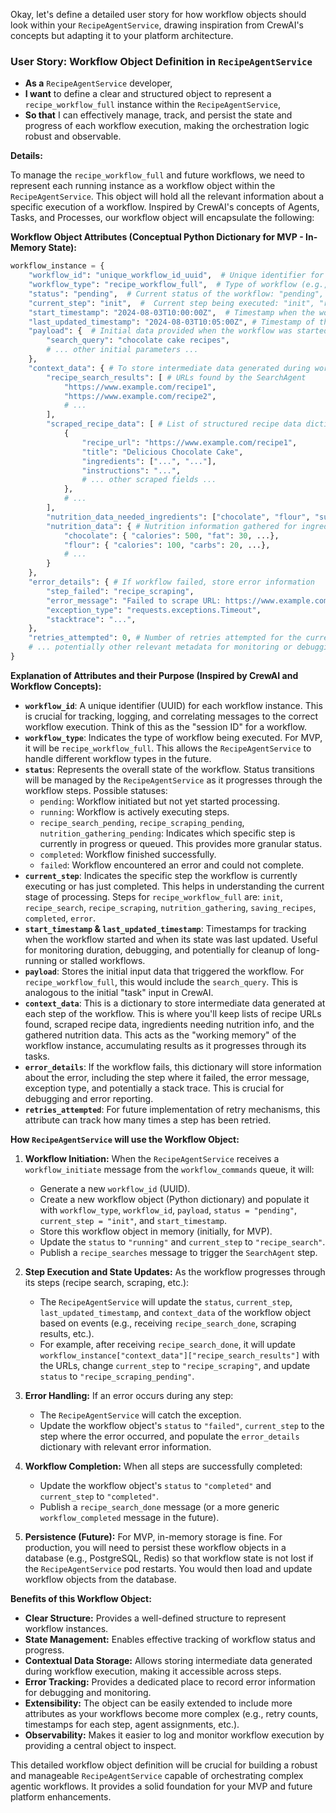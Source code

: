 Okay, let's define a detailed user story for how workflow objects should look within your `RecipeAgentService`, drawing inspiration from CrewAI's concepts but adapting it to your platform architecture.

### User Story: Workflow Object Definition in `RecipeAgentService`

*   **As a** `RecipeAgentService` developer,
*   **I want** to define a clear and structured object to represent a `recipe_workflow_full` instance within the `RecipeAgentService`,
*   **So that** I can effectively manage, track, and persist the state and progress of each workflow execution, making the orchestration logic robust and observable.

**Details:**

To manage the `recipe_workflow_full` and future workflows, we need to represent each running instance as a workflow object within the `RecipeAgentService`.  This object will hold all the relevant information about a specific execution of a workflow.  Inspired by CrewAI's concepts of Agents, Tasks, and Processes, our workflow object will encapsulate the following:

**Workflow Object Attributes (Conceptual Python Dictionary for MVP - In-Memory State):**

```python
workflow_instance = {
    "workflow_id": "unique_workflow_id_uuid",  # Unique identifier for this workflow instance (UUID)
    "workflow_type": "recipe_workflow_full",  # Type of workflow (e.g., "recipe_workflow_full", "ingredients_nutrition_gather_workflow")
    "status": "pending",  # Current status of the workflow: "pending", "running", "recipe_search_pending", "recipe_scraping_pending", "nutrition_gathering_pending", "completed", "failed"
    "current_step": "init",  #  Current step being executed: "init", "recipe_search", "recipe_scraping", "nutrition_gathering", "saving_recipes", "completed", "error"
    "start_timestamp": "2024-08-03T10:00:00Z",  # Timestamp when the workflow was initiated
    "last_updated_timestamp": "2024-08-03T10:05:00Z", # Timestamp of the last status update
    "payload": {  # Initial data provided when the workflow was started
        "search_query": "chocolate cake recipes",
        # ... other initial parameters ...
    },
    "context_data": { # To store intermediate data generated during workflow execution, step by step
        "recipe_search_results": [ # URLs found by the SearchAgent
            "https://www.example.com/recipe1",
            "https://www.example.com/recipe2",
            # ...
        ],
        "scraped_recipe_data": [ # List of structured recipe data dictionaries after scraping
            {
                "recipe_url": "https://www.example.com/recipe1",
                "title": "Delicious Chocolate Cake",
                "ingredients": ["...", "..."],
                "instructions": "...",
                # ... other scraped fields ...
            },
            # ...
        ],
        "nutrition_data_needed_ingredients": ["chocolate", "flour", "sugar"], # List of ingredients that need nutrition info
        "nutrition_data": { # Nutrition information gathered for ingredients
            "chocolate": { "calories": 500, "fat": 30, ...},
            "flour": { "calories": 100, "carbs": 20, ...},
            # ...
        }
    },
    "error_details": { # If workflow failed, store error information
        "step_failed": "recipe_scraping",
        "error_message": "Failed to scrape URL: https://www.example.com/recipeX",
        "exception_type": "requests.exceptions.Timeout",
        "stacktrace": "...",
    },
    "retries_attempted": 0, # Number of retries attempted for the current step (for future retry logic)
    # ... potentially other relevant metadata for monitoring or debugging ...
}
```

**Explanation of Attributes and their Purpose (Inspired by CrewAI and Workflow Concepts):**

*   **`workflow_id`**:  A unique identifier (UUID) for each workflow instance. This is crucial for tracking, logging, and correlating messages to the correct workflow execution.  Think of this as the "session ID" for a workflow.
*   **`workflow_type`**:  Indicates the type of workflow being executed.  For MVP, it will be `recipe_workflow_full`.  This allows the `RecipeAgentService` to handle different workflow types in the future.
*   **`status`**:  Represents the overall state of the workflow.  Status transitions will be managed by the `RecipeAgentService` as it progresses through the workflow steps.  Possible statuses:
    *   `pending`: Workflow initiated but not yet started processing.
    *   `running`: Workflow is actively executing steps.
    *   `recipe_search_pending`, `recipe_scraping_pending`, `nutrition_gathering_pending`:  Indicates which specific step is currently in progress or queued.  This provides more granular status.
    *   `completed`: Workflow finished successfully.
    *   `failed`: Workflow encountered an error and could not complete.
*   **`current_step`**:  Indicates the specific step the workflow is currently executing or has just completed.  This helps in understanding the current stage of processing.  Steps for `recipe_workflow_full` are: `init`, `recipe_search`, `recipe_scraping`, `nutrition_gathering`, `saving_recipes`, `completed`, `error`.
*   **`start_timestamp` & `last_updated_timestamp`**: Timestamps for tracking when the workflow started and when its state was last updated. Useful for monitoring duration, debugging, and potentially for cleanup of long-running or stalled workflows.
*   **`payload`**:  Stores the initial input data that triggered the workflow. For `recipe_workflow_full`, this would include the `search_query`.  This is analogous to the initial "task" input in CrewAI.
*   **`context_data`**:  This is a dictionary to store intermediate data generated at each step of the workflow.  This is where you'll keep lists of recipe URLs found, scraped recipe data, ingredients needing nutrition info, and the gathered nutrition data.  This acts as the "working memory" of the workflow instance, accumulating results as it progresses through its tasks.
*   **`error_details`**:  If the workflow fails, this dictionary will store information about the error, including the step where it failed, the error message, exception type, and potentially a stack trace.  This is crucial for debugging and error reporting.
*   **`retries_attempted`**:  For future implementation of retry mechanisms, this attribute can track how many times a step has been retried.

**How `RecipeAgentService` will use the Workflow Object:**

1.  **Workflow Initiation:** When the `RecipeAgentService` receives a `workflow_initiate` message from the `workflow_commands` queue, it will:
    *   Generate a new `workflow_id` (UUID).
    *   Create a new workflow object (Python dictionary) and populate it with `workflow_type`, `workflow_id`, `payload`, `status = "pending"`, `current_step = "init"`, and `start_timestamp`.
    *   Store this workflow object in memory (initially, for MVP).
    *   Update the `status` to `"running"` and `current_step` to `"recipe_search"`.
    *   Publish a `recipe_searches` message to trigger the `SearchAgent` step.

2.  **Step Execution and State Updates:** As the workflow progresses through its steps (recipe search, scraping, etc.):
    *   The `RecipeAgentService` will update the `status`, `current_step`, `last_updated_timestamp`, and `context_data` of the workflow object based on events (e.g., receiving `recipe_search_done`, scraping results, etc.).
    *   For example, after receiving `recipe_search_done`, it will update `workflow_instance["context_data"]["recipe_search_results"]` with the URLs, change `current_step` to `"recipe_scraping"`, and update `status` to `"recipe_scraping_pending"`.

3.  **Error Handling:** If an error occurs during any step:
    *   The `RecipeAgentService` will catch the exception.
    *   Update the workflow object's `status` to `"failed"`, `current_step` to the step where the error occurred, and populate the `error_details` dictionary with relevant error information.

4.  **Workflow Completion:** When all steps are successfully completed:
    *   Update the workflow object's `status` to `"completed"` and `current_step` to `"completed"`.
    *   Publish a `recipe_search_done` message (or a more generic `workflow_completed` message in the future).

5.  **Persistence (Future):**  For MVP, in-memory storage is fine.  For production, you will need to persist these workflow objects in a database (e.g., PostgreSQL, Redis) so that workflow state is not lost if the `RecipeAgentService` pod restarts.  You would then load and update workflow objects from the database.

**Benefits of this Workflow Object:**

*   **Clear Structure:** Provides a well-defined structure to represent workflow instances.
*   **State Management:**  Enables effective tracking of workflow status and progress.
*   **Contextual Data Storage:**  Allows storing intermediate data generated during workflow execution, making it accessible across steps.
*   **Error Tracking:**  Provides a dedicated place to record error information for debugging and monitoring.
*   **Extensibility:**  The object can be easily extended to include more attributes as your workflows become more complex (e.g., retry counts, timestamps for each step, agent assignments, etc.).
*   **Observability:**  Makes it easier to log and monitor workflow execution by providing a central object to inspect.

This detailed workflow object definition will be crucial for building a robust and manageable `RecipeAgentService` capable of orchestrating complex agentic workflows.  It provides a solid foundation for your MVP and future platform enhancements.
